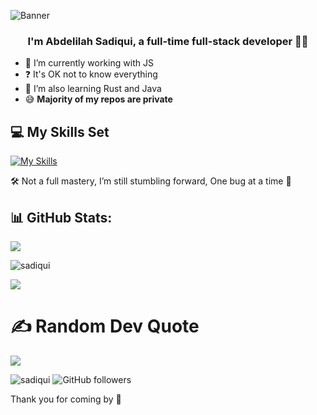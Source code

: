 ![Banner](https://live.staticflickr.com/265/20047958109_6fefbfe3cc_h.jpg)

### <div align="center">I'm Abdelilah Sadiqui, a full-time full-stack developer 👨‍💻</div>  

- 🔭 I’m currently working with JS
- ❓ It's OK not to know everything
- 🌱 I’m also learning Rust and Java
- 😅 **Majority of my repos are private**

## 💻 My Skills Set

[![My Skills](https://skillicons.dev/icons?i=angular,arduino,bootstrap,c,cpp,django,docker,express,figma,flask,git,githubactions,go,graphql,htmx,java,jest,kubernetes,laravel,latex,linux,lua,maven,mongodb,mysql,nextjs,nodejs,php,postgres,py,rails,react,rust,sass,tailwind,ts,vite,vue,wordpress&perline=13)](https://skillicons.dev)

🛠️ Not a full mastery, I’m still stumbling forward, One bug at a time 🐞

## 📊 GitHub Stats:

<p><img src="https://github-readme-streak-stats.herokuapp.com/?user=sadiqui&theme=highcontrast&hide_border=false" /></p>
<p><img src="https://github-readme-stats.vercel.app/api?username=sadiqui&theme=dark&hide_border=false&include_all_commits=false&count_private=false" alt="sadiqui" /></p>
<p><img src="https://github-readme-stats.vercel.app/api/top-langs/?username=sadiqui&theme=highcontrast&hide_border=false&include_all_commits=false&count_private=false&layout=compact" /></p>

# ✍️ Random Dev Quote

![](https://quotes-github-readme.vercel.app/api?type=horizontal&theme=dark)

<p align='left'>
<img src="https://komarev.com/ghpvc/?username=sadiqui&label=Profile%20views&color=0e75b6&style=flat" alt="sadiqui" />
<img alt="GitHub followers" src="https://img.shields.io/github/followers/sadiqui">
</p>

Thank you for coming by 🤍
